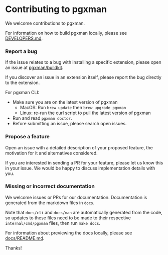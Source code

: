 # Contributing to pgxman

We welcome contributions to pgxman.

For information on how to build pgxman locally, please see [DEVELOPERS.md](DEVELOPERS.md).

### Report a bug

If the issue relates to a bug with installing a specific extension,
please open an issue at [pgxman/buildkit](https://github.com/pgxman/buildkit).

If you discover an issue in an extension itself, please report the bug directly
to the extension.

For pgxman CLI:

* Make sure you are on the latest version of pgxman
  * MacOS: Run `brew update` then `brew upgrade pgxman`
  * Linux: re-run the curl script to pull the latest version of pgxman
* Run and read `pgxman doctor`.
* Before submitting an issue, please search open issues.

### Propose a feature

Open an issue with a detailed description of your proposed feature, the motivation for it
and alternatives considered.

If you are interested in sending a PR for your feature, please let us know this in your issue.
We would be happy to discuss implementation details with you.

### Missing or incorrect documentation

We welcome issues or PRs for our documentation. Documentation is generated from the markdown
files in `docs`.

Note that `docs/cli` and `docs/man` are automatically generated from the code, so updates
to these files need to be made to their respective `internal/cmd/pgxman` files, then run `make docs`.

For information about previewing the docs locally, please see [docs/README.md](docs/README.md).

Thanks!
